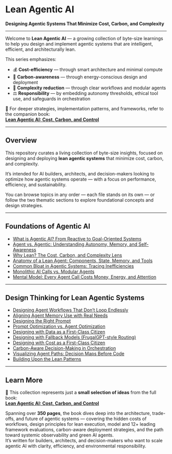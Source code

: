 # Lean Agentic AI  
**Designing Agentic Systems That Minimize Cost, Carbon, and Complexity**

---

Welcome to **Lean Agentic AI** — a growing collection of byte-size learnings to help you design and implement agentic systems that are intelligent, efficient, and architecturally lean.

This series emphasizes:

- 💰 **Cost-efficiency** — through smart architecture and minimal compute  
- 🌱 **Carbon-awareness** — through energy-conscious design and deployment  
- 🧠 **Complexity reduction** — through clear workflows and modular agents  
- ⚖️ **Responsibility** — by embedding autonomy thresholds, ethical tool use, and safeguards in orchestration

📖 For deeper strategies, implementation patterns, and frameworks, refer to the companion book:  
[**Lean Agentic AI: Cost, Carbon, and Control**](https://leanagenticai.com/)

---

## Overview

This repository curates a living collection of byte-size insights, focused on designing and deploying **lean agentic systems** that minimize cost, carbon, and complexity.

It’s intended for AI builders, architects, and decision-makers looking to optimize how agentic systems operate — with a focus on performance, efficiency, and sustainability.

You can browse topics in any order — each file stands on its own — or follow the two thematic sections to explore foundational concepts and design strategies.

---

## Foundations of Agentic AI

- [What is Agentic AI? From Reactive to Goal-Oriented Systems](foundation-agentic-ai/what-is-agentic-ai.md)  
- [Agent vs. Agentic: Understanding Autonomy, Memory, and Self-Awareness](foundation-agentic-ai/agent-vs-agentic.md)  
- [Why Lean? The Cost, Carbon, and Complexity Lens](foundation-agentic-ai/why-lean-agentic-ai.md)  
- [Anatomy of a Lean Agent: Components, State, Memory, and Tools](foundation-agentic-ai/anatomy-of-a-lean-agent.md)  
- [Common Bloat in Agentic Systems: Tracing Inefficiencies](foundation-agentic-ai/common-bloat-in-agentic-systems.md)  
- [Monolithic AI Calls vs. Modular Agents](foundation-agentic-ai/monolithic-vs-modular-agents.md)  
- [Mental Model: Every Agent Call Costs Money, Energy, and Attention](foundation-agentic-ai/mental-model-agent-call-cost.md)

---

## Design Thinking for Lean Agentic Systems

- [Designing Agent Workflows That Don’t Loop Endlessly](lean-agentic-design-thinking/designing-agent-workflows.md)  
- [Aligning Agent Memory Use with Real Needs](lean-agentic-design-thinking/aligning-agent-memory-use.md)  
- [Designing the Right Prompt](lean-agentic-design-thinking/designing-the-right-prompt.md)  
- [Prompt Optimization vs. Agent Optimization](lean-agentic-design-thinking/prompt-vs-agent-optimization.md)  
- [Designing with Data as a First-Class Citizen](lean-agentic-design-thinking/designing-with-data.md)  
- [Designing with Fallback Models (FrugalGPT-style Routing)](lean-agentic-design-thinking/designing-with-fallback-models.md)  
- [Designing with Cost as a First-Class Citizen](lean-agentic-design-thinking/designing-with-cost.md)  
- [Carbon-Aware Decision-Making in Orchestration](lean-agentic-design-thinking/carbon-aware-orchestration.md)  
- [Visualizing Agent Paths: Decision Maps Before Code](lean-agentic-design-thinking/visualizing-agent-paths.md)  
- [Building Upon the Lean Patterns](lean-agentic-design-thinking/building-upon-lean-patterns.md)

---

## Learn More

📖 This collection represents just a **small selection of ideas** from the full book:  
**[Lean Agentic AI: Cost, Carbon, and Control](https://leanagenticai.com/)**

Spanning over **350 pages**, the book dives deep into the architecture, trade-offs, and future of agentic systems — covering the hidden costs of workflows, design principles for lean execution, model and 12+ leading framework evaluations, carbon-aware deployment strategies, and the path toward systemic observability and green AI agents.  
It’s written for builders, architects, and decision-makers who want to scale agentic AI with clarity, efficiency, and environmental responsibility.
